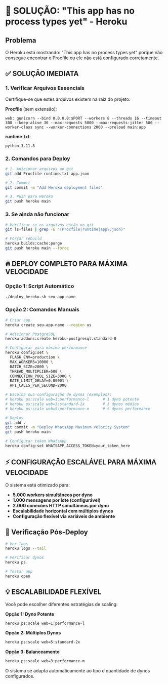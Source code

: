 # 🚀 SOLUÇÃO: "This app has no process types yet" - Heroku

## Problema
O Heroku está mostrando: "This app has no process types yet" porque não consegue encontrar o Procfile ou ele não está configurado corretamente.

## ✅ SOLUÇÃO IMEDIATA

### 1. Verificar Arquivos Essenciais
Certifique-se que estes arquivos existem na raiz do projeto:

**Procfile** (sem extensão):
```
web: gunicorn --bind 0.0.0.0:$PORT --workers 8 --threads 16 --timeout 300 --keep-alive 30 --max-requests 5000 --max-requests-jitter 500 --worker-class sync --worker-connections 2000 --preload main:app
```

**runtime.txt**:
```
python-3.11.8
```

### 2. Comandos para Deploy

```bash
# 1. Adicionar arquivos ao git
git add Procfile runtime.txt app.json

# 2. Commit
git commit -m "Add Heroku deployment files"

# 3. Push para Heroku
git push heroku main
```

### 3. Se ainda não funcionar

```bash
# Verificar se os arquivos estão no git
git ls-files | grep -E "(Procfile|runtime|app\.json)"

# Forçar rebuild
heroku builds:cache:purge
git push heroku main --force
```

## 🔥 DEPLOY COMPLETO PARA MÁXIMA VELOCIDADE

### Opção 1: Script Automático
```bash
./deploy_heroku.sh seu-app-name
```

### Opção 2: Comandos Manuais
```bash
# Criar app
heroku create seu-app-name --region us

# Adicionar PostgreSQL
heroku addons:create heroku-postgresql:standard-0

# Configurar para máxima performance
heroku config:set \
  FLASK_ENV=production \
  MAX_WORKERS=10000 \
  BATCH_SIZE=2000 \
  THREAD_MULTIPLIER=500 \
  CONNECTION_POOL_SIZE=3000 \
  RATE_LIMIT_DELAY=0.00001 \
  API_CALLS_PER_SECOND=2000

# Escolha sua configuração de dynos (exemplos):
# heroku ps:scale web=1:performance-l      # 1 dyno potente
# heroku ps:scale web=3:standard-2x        # 3 dynos médios  
# heroku ps:scale web=5:performance-m      # 5 dynos performance

# Deploy
git add .
git commit -m "Deploy WhatsApp Maximum Velocity System"
git push heroku main

# Configurar token WhatsApp
heroku config:set WHATSAPP_ACCESS_TOKEN=your_token_here
```

## ⚡ CONFIGURAÇÃO ESCALÁVEL PARA MÁXIMA VELOCIDADE

O sistema está otimizado para:
- **5.000 workers simultâneos por dyno**
- **1.000 mensagens por lote (configurável)**
- **2.000 conexões HTTP simultâneas por dyno**
- **Escalabilidade horizontal com múltiplos dynos**
- **Configuração flexível via variáveis de ambiente**

## 🔧 Verificação Pós-Deploy

```bash
# Ver logs
heroku logs --tail

# Verificar dynos
heroku ps

# Testar app
heroku open
```

## 💡 ESCALABILIDADE FLEXÍVEL

Você pode escolher diferentes estratégias de scaling:

**Opção 1: Dyno Potente**
```bash
heroku ps:scale web=1:performance-l
```

**Opção 2: Múltiplos Dynos**
```bash
heroku ps:scale web=5:standard-2x
```

**Opção 3: Balanceamento**
```bash
heroku ps:scale web=3:performance-m
```

O sistema se adapta automaticamente ao tipo e quantidade de dynos configurados.